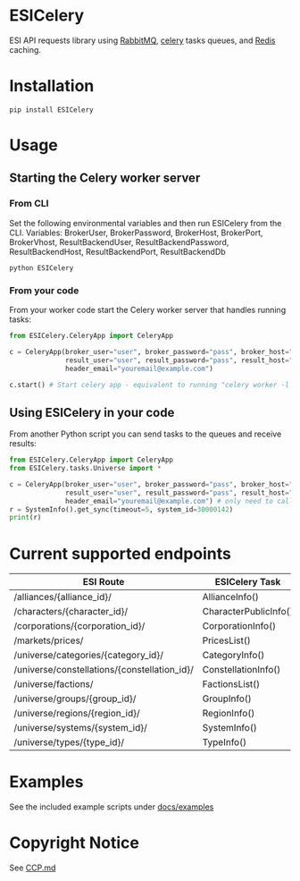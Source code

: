 # ESICelery
ESI API requests library using [RabbitMQ](https://www.rabbitmq.com/), [celery](https://docs.celeryproject.org/en/stable/getting-started/introduction.html) tasks queues, and [Redis](https://redis.io/) caching.

# Installation
```
pip install ESICelery
```

# Usage
## Starting the Celery worker server
### From CLI
Set the following environmental variables and then run ESICelery from the CLI.
Variables: BrokerUser, BrokerPassword, BrokerHost, BrokerPort, BrokerVhost, ResultBackendUser, ResultBackendPassword, ResultBackendHost, ResultBackendPort, ResultBackendDb

```shell
python ESICelery
```

### From your code
From your worker code start the Celery worker server that handles running tasks:

```python
from ESICelery.CeleryApp import CeleryApp

c = CeleryApp(broker_user="user", broker_password="pass", broker_host="host", broker_port=5672, broker_vhost="esi",
              result_user="user", result_password="pass", result_host="host", result_port=6379, result_db=0,
              header_email="youremail@example.com")

c.start() # Start celery app - equivalent to running "celery worker -l WARNING --autoscale 10,1 -Q queues"
```

## Using ESICelery in your code
From another Python script you can send tasks to the queues and receive results:

```python
from ESICelery.CeleryApp import CeleryApp
from ESICelery.tasks.Universe import *

c = CeleryApp(broker_user="user", broker_password="pass", broker_host="host", broker_port=5672, broker_vhost="esi",
              result_user="user", result_password="pass", result_host="host", result_port=6379, result_db=0,
              header_email="youremail@example.com") # only need to call this once in our code to init the tasks
r = SystemInfo().get_sync(timeout=5, system_id=30000142)
print(r)
```

# Current supported endpoints

| ESI Route                                    | ESICelery Task        |
|----------------------------------------------|-----------------------|
| /alliances/{alliance_id}/                    | AllianceInfo()        |
| /characters/{character_id}/                  | CharacterPublicInfo() |
| /corporations/{corporation_id}/              | CorporationInfo()     |
| /markets/prices/                             | PricesList()          |
| /universe/categories/{category_id}/          | CategoryInfo()        |
| /universe/constellations/{constellation_id}/ | ConstellationInfo()   |
| /universe/factions/                          | FactionsList()        |
| /universe/groups/{group_id}/                 | GroupInfo()           |
| /universe/regions/{region_id}/               | RegionInfo()          |
| /universe/systems/{system_id}/               | SystemInfo()          |
| /universe/types/{type_id}/                   | TypeInfo()            |

# Examples
See the included example scripts under [docs/examples](https://github.com/EVEInsight/ESICelery/tree/main/docs/examples)

# Copyright Notice
See [CCP.md](https://github.com/EVEInsight/ESICelery/blob/main/CCP.md)

